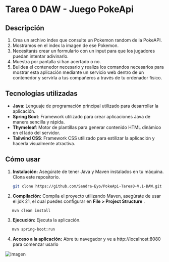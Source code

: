 # Tarea 0 DAW - Juego PokeApi

## Descripción

1. Crea un archivo index que consulte un Pokemon random de la PokeAPI.
2. Mostramos en el index la imagen de ese Pokemon.
3. Necesitarás crear un formulario con un input para que los jugadores puedan intentar adivinarlo.
4. Muestra por pantalla si han acertado o no.
5. Buildea el contenedor necesario y realiza los comandos necesarios para mostrar esta aplicación mediante un servicio web dentro de un contenedor y servirla a tus compañeros a través de tu ordenador físico.

## Tecnologías utilizadas

- **Java**: Lenguaje de programación principal utilizado para desarrollar la aplicación.
- **Spring Boot**: Framework utilizado para crear aplicaciones Java de manera sencilla y rápida.
- **Thymeleaf**: Motor de plantillas para generar contenido HTML dinámico en el lado del servidor.
- **Tailwind CSS**: Framework CSS utilizado para estilizar la aplicación y hacerla visualmente atractiva.

## Cómo usar

1. **Instalación:** Asegúrate de tener Java y Maven instalados en tu máquina. Clona este repositorio.

   ```bash
   git clone https://github.com/Sandra-Eyo/PokeApi-Tarea0-V.1-DAW.git

2. **Compilación:** Compila el proyecto utilizando Maven, asegúrate de usar el jdk 21, el cual puedes configurar en **File > Project Structure** .

```bash
   mvn clean install
```

3. **Ejecución:** Ejecuta la aplicación.

```bash
   mvn spring-boot:run
```

4. **Acceso a la aplicación:** Abre tu navegador y ve a http://localhost:8080 para comenzar usarlo

![imagen](https://github.com/user-attachments/assets/45269333-d45f-4f12-be16-3d7e2953efe9)



